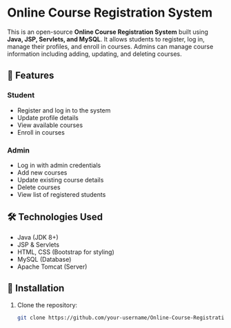 # Online Course Registration System

This is an open-source **Online Course Registration System** built using **Java, JSP, Servlets, and MySQL**. It allows students to register, log in, manage their profiles, and enroll in courses. Admins can manage course information including adding, updating, and deleting courses.

## 🚀 Features

### Student
- Register and log in to the system
- Update profile details
- View available courses
- Enroll in courses

### Admin
- Log in with admin credentials
- Add new courses
- Update existing course details
- Delete courses
- View list of registered students

## 🛠️ Technologies Used

- Java (JDK 8+)
- JSP & Servlets
- HTML, CSS (Bootstrap for styling)
- MySQL (Database)
- Apache Tomcat (Server)

## 💾 Installation

1. Clone the repository:
   ```bash
   git clone https://github.com/your-username/Online-Course-Registration-System.git
